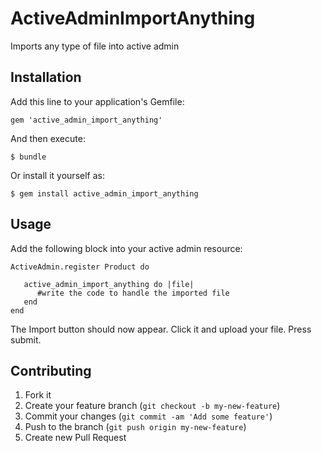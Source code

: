 # ActiveAdminImportAnything

Imports any type of file into active admin

## Installation

Add this line to your application's Gemfile:

    gem 'active_admin_import_anything'

And then execute:

    $ bundle

Or install it yourself as:

    $ gem install active_admin_import_anything

## Usage

Add the following block into your active admin resource:

```
ActiveAdmin.register Product do

   active_admin_import_anything do |file|
      #write the code to handle the imported file
   end
end
```

The Import button should now appear. Click it and upload your file. Press submit.

## Contributing

1. Fork it
2. Create your feature branch (`git checkout -b my-new-feature`)
3. Commit your changes (`git commit -am 'Add some feature'`)
4. Push to the branch (`git push origin my-new-feature`)
5. Create new Pull Request
